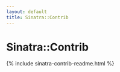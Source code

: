 ```yaml
---
layout: default
title: Sinatra::Contrib
---
```


<h1>Sinatra::Contrib</h1>

{% include sinatra-contrib-readme.html %}
